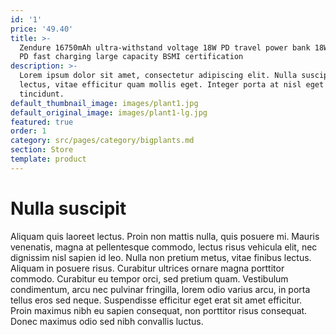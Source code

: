 ```yaml
---
id: '1'
price: '49.40'
title: >-
  Zendure 16750mAh ultra-withstand voltage 18W PD travel power bank 18W output
  PD fast charging large capacity BSMI certification
description: >-
  Lorem ipsum dolor sit amet, consectetur adipiscing elit. Nulla suscipit velit
  lectus, vitae efficitur quam mollis eget. Integer porta at nisl eget
  tincidunt.
default_thumbnail_image: images/plant1.jpg
default_original_image: images/plant1-lg.jpg
featured: true
order: 1
category: src/pages/category/bigplants.md
section: Store
template: product
---
```


# Nulla suscipit

Aliquam quis laoreet lectus. Proin non mattis nulla, quis posuere mi. Mauris venenatis, magna at pellentesque commodo, lectus risus vehicula elit, nec dignissim nisl sapien id leo. Nulla non pretium metus, vitae finibus lectus. Aliquam in posuere risus. Curabitur ultrices ornare magna porttitor commodo. Curabitur eu tempor orci, sed pretium quam. Vestibulum condimentum, arcu nec pulvinar fringilla, lorem odio varius arcu, in porta tellus eros sed neque. Suspendisse efficitur eget erat sit amet efficitur. Proin maximus nibh eu sapien consequat, non porttitor risus consequat. Donec maximus odio sed nibh convallis luctus.